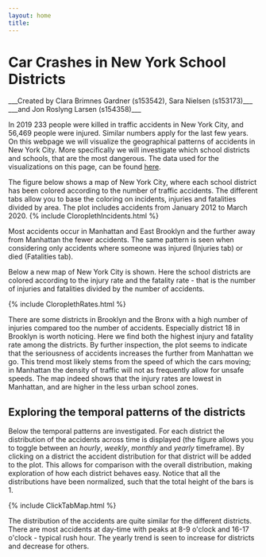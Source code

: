 ```yaml
---
layout: home
title:  
---
```

<h1> Car Crashes in New York School Districts </h1>
 ___Created by Clara Brimnes Gardner (s153542), Sara Nielsen (s153173)___  
 ___and Jon Roslyng Larsen (s154358)___


In 2019 233 people were killed in traffic accidents in New York City, and 56,469 people were injured. Similar numbers apply for the last few years. On this webpage we will visualize the geographical patterns of accidents in New York City. More specifically we will investigate which school districts and schools, that are the most dangerous. The data used for the visualizations on this page, can be found [here](https://data.cityofnewyork.us/Public-Safety/Motor-Vehicle-Collisions-Crashes/h9gi-nx95).

The figure below shows a map of New York City, where each school district has been colored according to the number of traffic accidents. The different tabs allow you to base the coloring on incidents, injuries and fatalities divided by area. The plot includes accidents from January 2012 to March 2020.
{% include CloroplethIncidents.html %}

Most accidents occur in Manhattan and East Brooklyn and the further away from Manhattan the fewer accidents. The same pattern is seen when considering only accidents where someone was injured (Injuries tab) or died (Fatalities tab).


Below a new map of New York City is shown. Here the school districts are colored according to the injury rate and the fatality rate - that is the number of injuries and fatalities divided by the number of accidents.

{% include CloroplethRates.html %}

There are some districts in Brooklyn and the Bronx with a high number of injuries compared too the number of accidents. Especially district 18 in Brooklyn is worth noticing. Here we find both the highest injury and fatality rate among the districts. By further inspection, the plot seems to indicate that the seriousness of accidents increases the further from Manhattan we go. This trend most likely stems from the speed of which the cars moving; in Manhattan the density of traffic will not as frequently allow for unsafe speeds.
The map indeed shows that the injury rates are lowest in Manhattan, and are higher in the less urban school zones.


## Exploring the temporal patterns of the districts
Below the temporal patterns are investigated. For each district the distribution of the accidents across time is displayed (the figure allows you to toggle between an _hourly_, _weekly_, _monthly_ and _yearly_ timeframe).
By clicking on a district the accident distribution for that district will be added to the plot. This allows for comparison with the overall distribution, making exploration of how each district behaves easy.
Notice that all the distributions have been normalized, such that the total height of the bars is 1.

{% include ClickTabMap.html %}

The distribution of the accidents are quite similar for the different districts. There are most accidents at day-time with peaks at 8-9 o'clock and 16-17 o'clock - typical rush hour. The yearly trend is seen to increase for districts and decrease for others.
